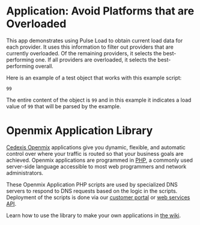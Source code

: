 # Application: **Avoid Platforms that are Overloaded**

This app demonstrates using Pulse Load to obtain current load data for each provider.  It uses this information to filter out providers that are currently overloaded.  Of the remaining providers, it selects the best-performing one.  If all providers are overloaded, it selects the best-performing overall.

Here is an example of a test object that works with this example script:

```
99
```

The entire content of the object is `99` and in this example it indicates a load value of `99` that will be parsed by the example.

# Openmix Application Library

[Cedexis Openmix](http://www.cedexis.com/products/openmix.html) applications
give you dynamic, flexible, and automatic control over where your traffic is
routed so that your business goals are achieved. Openmix applications are
programmed in [PHP](http://www.php.net), a commonly used server-side language
accessible to most web programmers and network administrators.

These Openmix Application PHP scripts are used by specialized DNS servers to respond to DNS requests based on the logic in the scripts. Deployment of the scripts is done via our [customer portal](https://portal.cedexis.com/) or [web services API](https://github.com/cedexis/webservices/wiki).

Learn how to use the library to make your own applications in
[the wiki](https://github.com/cedexis/openmixapplib/wiki).

